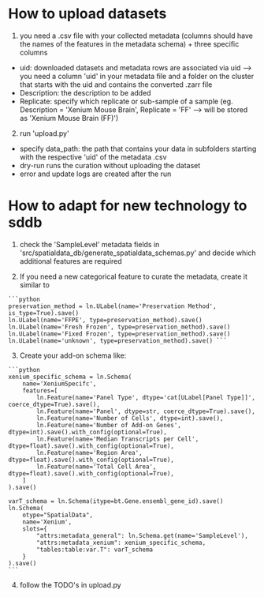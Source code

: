 # How to upload datasets
1. you need a .csv file with your collected metadata (columns should have the names of the features in the metadata schema) + three specific columns
- uid: downloaded datasets and metadata rows are associated via uid --> you need a column 'uid' in your metadata file and a folder on the cluster that starts with the uid and contains the converted .zarr file
- Description: the description to be added
- Replicate: specify which replicate or sub-sample of a sample (eg. Description = 'Xenium Mouse Brain', Replicate = 'FF' -->  will be stored as 'Xenium Mouse Brain (FF)')

2. run 'upload.py'
- specify data_path: the path that contains your data in subfolders starting with the respective 'uid' of the metadata .csv
- dry-run runs the curation without uploading the dataset
- error and update logs are created after the run

# How to adapt for new technology to sddb
1. check the 'SampleLevel' metadata fields in 'src/spatialdata_db/generate_spatialdata_schemas.py' and decide which additional features are required

2. If you need a new categorical feature to curate the metadata, create it similar to
<pre><code>```python 
preservation_method = ln.ULabel(name='Preservation Method', is_type=True).save()
ln.ULabel(name='FFPE', type=preservation_method).save()
ln.ULabel(name='Fresh Frozen', type=preservation_method).save()
ln.ULabel(name='Fixed Frozen', type=preservation_method).save()
ln.ULabel(name='unknown', type=preservation_method).save() ```</code></pre>

3. Create your add-on schema like:
<pre><code>```python 
xenium_specific_schema = ln.Schema(
    name='XeniumSpecifc',
    features=[
        ln.Feature(name='Panel Type', dtype='cat[ULabel[Panel Type]]', coerce_dtype=True).save(),
        ln.Feature(name='Panel', dtype=str, coerce_dtype=True).save(),
        ln.Feature(name='Number of Cells', dtype=int).save(),
        ln.Feature(name='Number of Add-on Genes', dtype=int).save().with_config(optional=True),
        ln.Feature(name='Median Transcripts per Cell', dtype=float).save().with_config(optional=True),
        ln.Feature(name='Region Area', dtype=float).save().with_config(optional=True),
        ln.Feature(name='Total Cell Area', dtype=float).save().with_config(optional=True),
    ]
).save()

varT_schema = ln.Schema(itype=bt.Gene.ensembl_gene_id).save()
ln.Schema(
    otype="SpatialData",
    name='Xenium',
    slots={
        "attrs:metadata_general": ln.Schema.get(name='SampleLevel'),
        "attrs:metadata_xenium": xenium_specific_schema,
        "tables:table:var.T": varT_schema
    }
).save()
```</code></pre>

4. follow the TODO's in upload.py 
